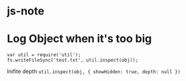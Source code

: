 # js-note


# Log Object when it's too big

```
var util = require('util');
fs.writeFileSync('test.txt', util.inspect(obj));
```

Inifite depth
```util.inspect(obj, { showHidden: true, depth: null })```
